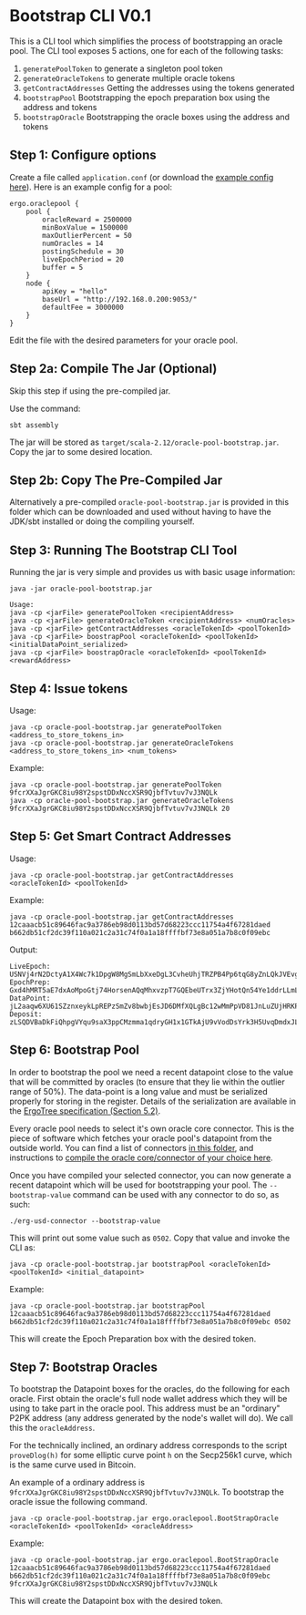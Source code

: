 # Bootstrap CLI V0.1
This is a CLI tool which simplifies the process of bootstrapping an oracle pool. The CLI tool exposes 5 actions, one for each of the following tasks:
1. `generatePoolToken` to generate a singleton pool token
2. `generateOracleTokens` to generate multiple oracle tokens
3. `getContractAddresses` Getting the addresses using the tokens generated
4. `bootstrapPool` Bootstrapping the epoch preparation box using the address and tokens
5. `bootstrapOracle` Bootstrapping the oracle boxes using the address and tokens

## Step 1: Configure options

Create a file called `application.conf` (or download the [example config here](application.conf)). Here is an example config for a pool:

    ergo.oraclepool {
        pool {
            oracleReward = 2500000
            minBoxValue = 1500000
            maxOutlierPercent = 50
            numOracles = 14
            postingSchedule = 30
            liveEpochPeriod = 20
            buffer = 5
        }
        node {
            apiKey = "hello"
            baseUrl = "http://192.168.0.200:9053/"
            defaultFee = 3000000
        }
    }

Edit the file with the desired parameters for your oracle pool.

## Step 2a: Compile The Jar (Optional)

Skip this step if using the pre-compiled jar.

Use the command:

    sbt assembly

The jar will be stored as `target/scala-2.12/oracle-pool-bootstrap.jar`.
Copy the jar to some desired location.


## Step 2b: Copy The Pre-Compiled Jar

Alternatively a pre-compiled `oracle-pool-bootstrap.jar` is provided in this folder which can be downloaded and used without having to have the JDK/sbt installed or doing the compiling yourself.


## Step 3: Running The Bootstrap CLI Tool

Running the jar is very simple and provides us with basic usage information:

    java -jar oracle-pool-bootstrap.jar

    Usage:
    java -cp <jarFile> generatePoolToken <recipientAddress>
    java -cp <jarFile> generateOracleToken <recipientAddress> <numOracles>
    java -cp <jarFile> getContractAddresses <oracleTokenId> <poolTokenId>
    java -cp <jarFile> boostrapPool <oracleTokenId> <poolTokenId> <initialDataPoint_serialized>
    java -cp <jarFile> boostrapOracle <oracleTokenId> <poolTokenId> <rewardAddress>


## Step 4: Issue tokens

Usage:

    java -cp oracle-pool-bootstrap.jar generatePoolToken <address_to_store_tokens_in>
    java -cp oracle-pool-bootstrap.jar generateOracleTokens <address_to_store_tokens_in> <num_tokens>

Example:

    java -cp oracle-pool-bootstrap.jar generatePoolToken 9fcrXXaJgrGKC8iu98Y2spstDDxNccXSR9QjbfTvtuv7vJ3NQLk
    java -cp oracle-pool-bootstrap.jar generateOracleTokens 9fcrXXaJgrGKC8iu98Y2spstDDxNccXSR9QjbfTvtuv7vJ3NQLk 20

## Step 5: Get Smart Contract Addresses

Usage:

    java -cp oracle-pool-bootstrap.jar getContractAddresses <oracleTokenId> <poolTokenId>

Example:

    java -cp oracle-pool-bootstrap.jar getContractAddresses 12caaacb51c89646fac9a3786eb98d0113bd57d68223ccc11754a4f67281daed b662db51cf2dc39f110a021c2a31c74f0a1a18ffffbf73e8a051a7b8c0f09ebc

Output:

    LiveEpoch: USNVj4rN2DctyA1X4Wc7k1DpgW8MgSmLbXxeDgL3CvheUhjTRZPB4Pp6tqG8yZnLQkJVEvgHeWQjMwbKcYdKkGwKYN7coUCPXDwVjsniPEu7wuyzVsWrDH4q8CRatjfiVE3U8growjbfNUq6xcg8AQdShGAhduZpYeUULp7bgTHwQe7c1oWaFLKszSaZwKExY8TtrvJJacK4mj5bMFAzYGwrTNvMenpYqaiUfPd5e5i2vx3dT23RXYpJs6GZ4Mgyr2yYo98MKWUhxnfBK4UBSm1MLwH3p3oFii3L2KkUrZpBtP5tckGHVi98Hwew2cMhWNugyVRv328MSXTm8USZx1DpAvRxDd4JgCjnxzfWyFUa1qvWXKDcpig9Q9WMucXn8USd1vjT5n5V4h5kBxqsNFZzRmbTGA7KUmgnTu7kFE5PjkfJZSPNZJNmazG6UmjBZhs6DXnaHTnccFtjC11eWYsMm1pU4d4Y4fsJpd6z
    EpochPrep: Gxd4hMRT5aE7dxAoMpoGtj74HorsenAQqMhxvzpT7GQEbeUTrx3ZjYHotQn54Ye1ddrLLmLsya6ryMvJYPkcdkCvyv6CMBshCDpEebRdfKGxKaNZ3QEYPomT1eqX594zZJhXddD9eGSXndCzSWLVkcxpFx3ubCWo7zCox1hZqWMbSUGmXLJPWRLpGb8DTBTzxEfqSugnJEUwgg7a2hyh61wthK4FCM7y3zk4vNYYrdGWwKAW2Dz5VPoHaMh3zbRtQbwpdfYBdSbbBHn4MexaXe9SHNU9aP5mSzb8cnYGgE22kLgtYeBq3BPmqeJp3usRz3QYuCE8Z727n6fFGHzJw5drVWetG24eqYkzVoN7mF6DtRxsjrXnQF3u3ofzgzKPgR7Hi6Me8Puz2s
    DataPoint: jL2aaqw6XU61SZznxeykLpREPzSmZv8bwbjEsJD6DMfXQLgBc12wMmPpVD81JnLuZUjHRKPysKxKQhcBaqDs7ZAtYwRuYmQojzKK9bHXDUY8N4BiJx8AUG8VEaggD4ztWSeQHrW7EbFxpXgaMKuzuN1Gq4zoYDArstgcrHKwg2uCeGeXiydQXRWEyE8e6noAP13nUBSmNNNVqkM9JGUVAJYo4GGdVFg8FRtFWcNdtbxCKfw4JGVhakCGj4qvd
    Deposit: zLSQDVBaDkFiQhpgVYqu9saX3ppCMzmma1qdryGH1x1GTkAjU9vVodDsYrk3H5UvqDmdxJLoDADg69KXyL9gVGW2NER7GxMotdh46Bzr9P9tJwPdgvNhSdoXYrLTemKadCU46aGy81YneoKB7xjz3a1v4Aar3n71XysQ6HwdKcJt8WFKqbZmRx4JnJTtBUtsdD184oU623BXA93cGrG1fFuFzSALqGztnS9Ai4JP6NcM8LE2wU

## Step 6: Bootstrap Pool

In order to bootstrap the pool we need a recent datapoint close to the value that will be committed by oracles (to ensure that they lie within the outlier range of 50%).
The data-point is a long value and must be serialized properly for storing in the register.
Details of the serialization are available in the [ErgoTree specification (Section 5.2)](https://ergoplatform.org/docs/ErgoTree.pdf).

Every oracle pool needs to select it's own oracle core connector. This is the piece of software which fetches your oracle pool's datapoint from the outside world.
You can find a list of connectors [in this folder](../connectors), and instructions to [compile the oracle core/connector of your choice here](https://github.com/ergoplatform/oracle-core).

Once you have compiled your selected connector, you can now generate a recent datapoint which will be used for bootstrapping your pool.
The `--bootstrap-value` command can be used with any connector to do so, as such:

    ./erg-usd-connector --bootstrap-value

This will print out some value such as `0502`. Copy that value and invoke the CLI as:

    java -cp oracle-pool-bootstrap.jar bootstrapPool <oracleTokenId> <poolTokenId> <initial_datapoint>

Example:

    java -cp oracle-pool-bootstrap.jar bootstrapPool 12caaacb51c89646fac9a3786eb98d0113bd57d68223ccc11754a4f67281daed b662db51cf2dc39f110a021c2a31c74f0a1a18ffffbf73e8a051a7b8c0f09ebc 0502

This will create the Epoch Preparation box with the desired token.

## Step 7: Bootstrap Oracles

To bootstrap the Datapoint boxes for the oracles, do the following for each oracle. First obtain the oracle's full node wallet address which they will be using to take part in the oracle pool.
This address must be an "ordinary" P2PK address (any address generated by the node's wallet will do). We call this the `oracleAddress`.

For the technically inclined, an ordinary address corresponds to the script `proveDlog(h)` for some elliptic curve point `h` on the Secp256k1 curve, which is
the same curve used in Bitcoin.

An example of a ordinary address is `9fcrXXaJgrGKC8iu98Y2spstDDxNccXSR9QjbfTvtuv7vJ3NQLk`. To bootstrap the oracle issue the following command.

    java -cp oracle-pool-bootstrap.jar ergo.oraclepool.BootStrapOracle <oracleTokenId> <poolTokenId> <oracleAddress>

Example:

    java -cp oracle-pool-bootstrap.jar ergo.oraclepool.BootStrapOracle 12caaacb51c89646fac9a3786eb98d0113bd57d68223ccc11754a4f67281daed b662db51cf2dc39f110a021c2a31c74f0a1a18ffffbf73e8a051a7b8c0f09ebc 9fcrXXaJgrGKC8iu98Y2spstDDxNccXSR9QjbfTvtuv7vJ3NQLk

This will create the Datapoint box with the desired token.
